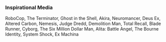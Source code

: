 ### Inspirational Media
RoboCop, The Terminator, Ghost in the Shell, Akira, Neuromancer, Deus Ex, Altered Carbon, Nemesis, Judge Dredd, Demolition Man, Total Recall, Blade Runner, Cyborg, The Six Million Dollar Man, Alita: Battle Angel, The Bourne Identity, System Shock, Ex Machina